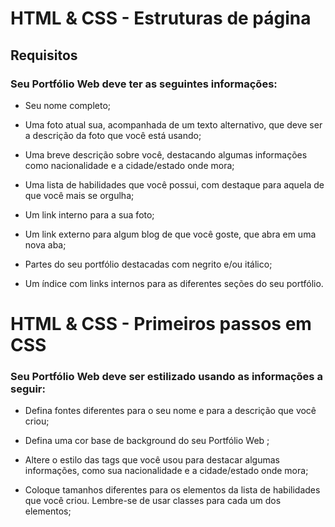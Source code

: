 <h1 align="left">HTML & CSS - Estruturas de página</h1>

<h2 align="left">Requisitos</h2>

<h3 align="left">Seu Portfólio Web deve ter as seguintes informações:</h3>

 - Seu nome completo;
 
 - Uma foto atual sua, acompanhada de um texto alternativo, que deve ser a descrição da foto que você está usando;
 
 - Uma breve descrição sobre você, destacando algumas informações como nacionalidade e a cidade/estado onde mora;
 
 - Uma lista de habilidades que você possui, com destaque para aquela de que você mais se orgulha;
 
 - Um link interno para a sua foto;
 
 - Um link externo para algum blog de que você goste, que abra em uma nova aba;
 
 - Partes do seu portfólio destacadas com negrito e/ou itálico;
 
 - Um índice com links internos para as diferentes seções do seu portfólio.

<h1 align="left">HTML & CSS - Primeiros passos em CSS</h1>

<h3 align="left">Seu Portfólio Web deve ser estilizado usando as informações a seguir:</h3>

 - Defina fontes diferentes para o seu nome e para a descrição que você criou;
 
 - Defina uma cor base de background do seu Portfólio Web ;

 - Altere o estilo das tags que você usou para destacar algumas informações, como sua nacionalidade e a cidade/estado onde mora;
 
 - Coloque tamanhos diferentes para os elementos da lista de habilidades que você criou. Lembre-se de usar classes para cada um dos elementos;
